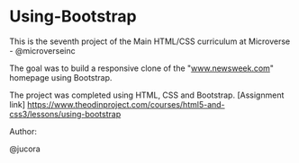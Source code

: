 # Using-Bootstrap

This is the seventh project of the Main HTML/CSS curriculum at Microverse - @microverseinc

The goal was to build a responsive clone of the "www.newsweek.com" homepage using Bootstrap.

The project was completed using HTML, CSS and Bootstrap. [Assignment link] https://www.theodinproject.com/courses/html5-and-css3/lessons/using-bootstrap

Author:

@jucora
